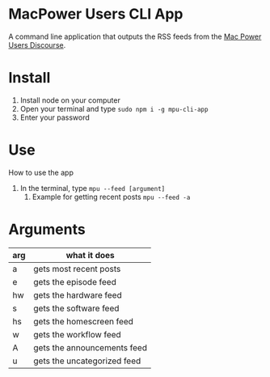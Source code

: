 # MacPower Users CLI App

A command line application that outputs the RSS feeds from the [Mac Power Users Discourse](https://talk.macpowerusers.com).

# Install

1.  Install node on your computer
2.  Open your terminal and type `sudo npm i -g mpu-cli-app`
3.  Enter your password

# Use

How to use the app

1.  In the terminal, type `mpu --feed [argument]`
    1.  Example for getting recent posts `mpu --feed -a`

# Arguments

| arg | what it does           |
| --- | ---------------------- |
| a   | gets most recent posts |
| e   | gets the episode feed  |
| hw   | gets the hardware feed |
| s   | gets the software feed |
| hs | gets the homescreen feed |
| w | gets the workflow feed |
| A | gets the announcements feed |
| u | gets the uncategorized feed |